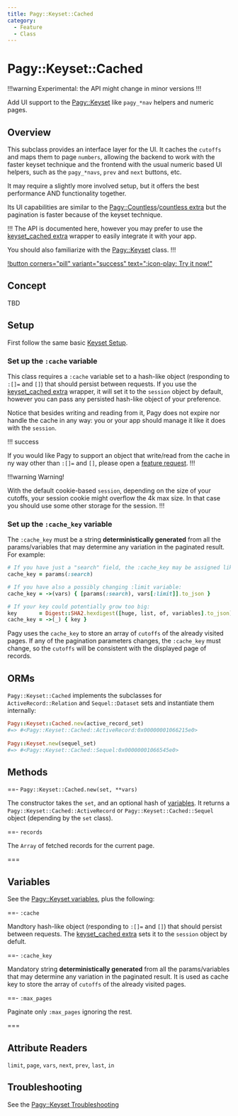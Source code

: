 ```yaml
---
title: Pagy::Keyset::Cached
category:
  - Feature
  - Class
---
```


# Pagy::Keyset::Cached

!!!warning Experimental: the API might change in minor versions
!!!

Add UI support to the [Pagy::Keyset](keyset.md) like `pagy_*nav` helpers and numeric pages.

## Overview

This subclass provides an interface layer for the UI. It caches the `cutoffs` and maps them to page `numbers`, allowing the backend to work with the
faster keyset technique and the frontend with the usual numeric based UI helpers, such as the `pagy_*navs`, `prev` and `next`
buttons, etc.

It may require a slightly more involved setup, but it offers the best performance AND functionality together.

Its UI capabilities are similar to the [Pagy::Countless](countless.md)/[countless extra](/docs/extras/countless.md) but the
pagination is faster because of the keyset technique.

!!!
The API is documented here, however you may prefer to use the [keyset_cached extra](/docs/extras/keyset_cached.md)
wrapper to easily integrate it with your app.

You should also familiarize with the [Pagy::Keyset](keyset.md) class.
!!!

[!button corners="pill" variant="success" text=":icon-play: Try it now!"](/playground.md#5-keyset-apps)

## Concept

TBD

## Setup

First follow the same basic [Keyset Setup](keyset.md#setup).

### Set up the `:cache` variable

This class requires a `:cache` variable set to a hash-like object (responding to `:[]=` and `[]`) that should persist between
requests. If you use the [keyset_cached extra](/docs/extras/keyset_cached.md) wrapper, it will set it to the `session` object by
default, however you can pass any persisted hash-like object of your preference.

Notice that besides writing and reading from it, Pagy does not expire nor handle the cache in any way: you or your app should manage it
like it does with the `session`.

!!! success

If you would like Pagy to support an object that write/read from the cache in ny way other than `:[]=` and `[]`, please open
a [feature request](https://github.com/ddnexus/pagy/discussions/categories/feature-requests).
!!!

!!!warning Warning!

With the default cookie-based `session`, depending on the size of your cutoffs, your session cookie might overflow the 4k max
size. In that case you should use some other storage for the session.
!!!

### Set up the `:cache_key` variable

The `:cache_key` must be a string **deterministically generated** from all the params/variables that may determine any variation
in the paginated result. For example:

```ruby
# If you have just a "search" field, the :cache_key may be assigned like:
cache_key = params(:search)

# If you have also a possibly changing :limit variable:
cache_key = ->(vars) { [params(:search), vars[:limit]].to_json }

# If your key could potentially grow too big:
key       = Digest::SHA2.hexdigest([huge, list, of, variables].to_json)
cache_key = ->(_) { key }
```

Pagy uses the `cache_key` to store an array of `cutoffs` of the already visited pages. If any of the pagination
parameters changes, the `:cache_key` must change, so the `cutoffs` will be consistent with the displayed page of records.

## ORMs

`Pagy::Keyset::Cached` implements the subclasses for `ActiveRecord::Relation` and `Sequel::Dataset` sets and instantiate them internally:

```ruby
Pagy::Keyset::Cached.new(active_record_set)
#=> #<Pagy::Keyset::Cached::ActiveRecord:0x00000001066215e0>
 
Pagy::Keyset.new(sequel_set) 
#=> #<Pagy::Keyset::Cached::Sequel:0x00000001066545e0>
```

## Methods

==- `Pagy::Keyset::Cached.new(set, **vars)`

The constructor takes the `set`, and an optional hash of [variables](#variables). It returns a `Pagy::Keyset::Cached::ActiveRecord` or
`Pagy::Keyset::Cached::Sequel` object (depending by the `set` class).

==- `records`

The `Array` of fetched records for the current page.

===

## Variables

See the [Pagy::Keyset variables](keyset.md#variables), plus the following:

==- `:cache`

Mandtory hash-like object (responding to `:[]=` and `[]`) that should persist between requests.
The [keyset_cached extra](/docs/extras/keyset_cached.md) sets it to the `session` object by defult.

==- `:cache_key`

Mandatory string **deterministically generated** from all the params/variables that may determine any variation in the paginated
result. It is used as cache key to store the array of `cutoffs` of the already visited pages.

==- `:max_pages`

Paginate only `:max_pages` ignoring the rest.

===

## Attribute Readers

`limit`, `page`, `vars`, `next`, `prev`, `last`, `in`

## Troubleshooting

See the [Pagy::Keyset Troubleshooting](keyset.md#variables)
